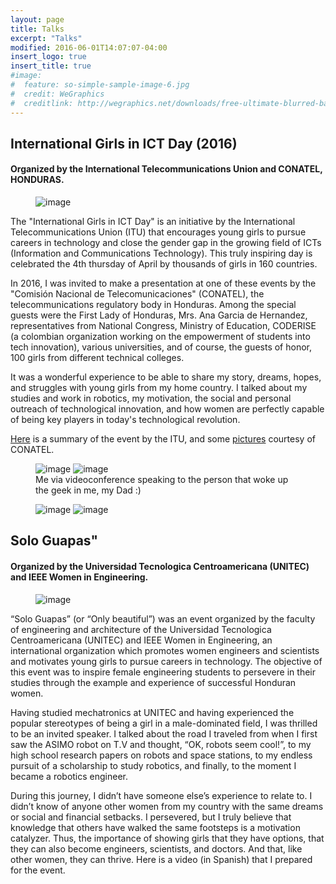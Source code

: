 ```yaml
---
layout: page
title: Talks
excerpt: "Talks"
modified: 2016-06-01T14:07:07-04:00
insert_logo: true
insert_title: true
#image:
#  feature: so-simple-sample-image-6.jpg
#  credit: WeGraphics
#  creditlink: http://wegraphics.net/downloads/free-ultimate-blurred-background-pack/
---
```


## International Girls in ICT Day (2016)

#### Organized by the International Telecommunications Union and CONATEL, HONDURAS.


<figure>
	<img src="../../images/Talks/hoizontal_banner_dark_blue.jpg" alt="image">
</figure>


The "International Girls in ICT Day" is an initiative by the International Telecommunications Union (ITU) that encourages young girls to pursue careers in technology and close the gender gap in the growing field of ICTs (Information and Communications Technology). This truly inspiring day is celebrated the 4th thursday of April by thousands of girls in 160 countries.
 
In 2016, I was invited to make a presentation at one of these events by the "Comisión Nacional de Telecomunicaciones" (CONATEL), the telecommunications regulatory body in Honduras.
Among the special guests were the First Lady of Honduras, Mrs. Ana Garcia de Hernandez, representatives from National Congress, Ministry of Education, CODERISE (a colombian organization working on the empowerment of students into tech innovation), various universities, and of course, the guests of honor, 100 girls from different technical colleges.

It was a wonderful experience to be able to share my story, dreams, hopes, and struggles with young girls from my home country.
I talked about my studies and work in robotics, my motivation, the social and personal outreach of technological innovation, and how women are perfectly capable of being key players in today's technological revolution.

[Here](http://www.itu.int/es/ITU-D/Digital-Inclusion/Women-and-Girls/Girls-in-ICT-Portal/Pages/events/2016/Americas/Honduras-2016-2.aspx) is a summary of the event by the ITU, and some [pictures](http://www.conatel.gob.hn/?p=1681#prettyphoto[group]/4/) courtesy of CONATEL.

<figure class="half">
	<img src="../../images/Talks/Me.png" alt="image">
	<img src="../../images/Talks/MACR2.png" alt="image">
	<figcaption> Me via videoconference speaking to the person that woke up the geek in me, my Dad :) </figcaption>
</figure>


<figure class="half">
	<img src="../../images/Talks/audience.png" alt="image">
	<img src="../../images/Talks/awards.png" alt="image">
</figure>



## Solo Guapas"

#### Organized by the Universidad Tecnologica Centroamericana (UNITEC) and IEEE Women in Engineering.


<figure>
	<img src="../../images/Talks/WIE.jpg" alt="image">
</figure>


“Solo Guapas” (or “Only beautiful”) was an event organized by the faculty of engineering and architecture of the Universidad Tecnologica Centroamericana (UNITEC) and IEEE Women in Engineering, an international organization which promotes women engineers and scientists and motivates young girls to pursue careers in technology. The objective of this event was to inspire female engineering students to persevere in their studies through the example and experience of successful Honduran women.

Having studied mechatronics at UNITEC and having experienced the popular stereotypes of being a girl in a male-dominated field, I was thrilled to be an invited speaker. I talked about the road I traveled from when I first saw the ASIMO robot on T.V and thought, “OK, robots seem cool!”, to my high school research papers on robots and space stations, to my endless pursuit of a scholarship to study robotics, and finally, to the moment I became a robotics engineer.

During this journey, I didn’t have someone else’s experience to relate to. I didn’t know of anyone other women from my country with the same dreams or social and financial setbacks. I persevered, but I truly believe that knowledge that others have walked the same footsteps is a motivation catalyzer. Thus, the importance of showing girls that they have options, that they can also become engineers, scientists, and doctors. And that, like other women, they can thrive.
Here is a video (in Spanish) that I prepared for the event.
